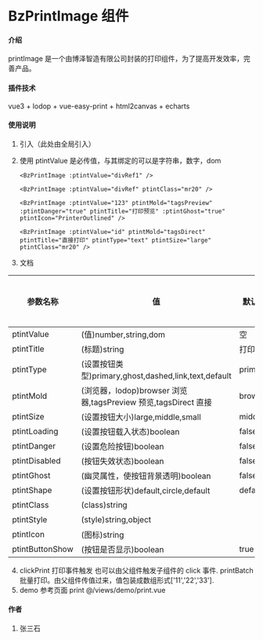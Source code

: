 # BzPrintImage 组件

#### 介绍

printImage 是一个由博泽智造有限公司封装的打印组件，为了提高开发效率，完善产品。

#### 插件技术

vue3 + lodop + vue-easy-print + html2canvas + echarts

#### 使用说明

1. 引入（此处由全局引入）
2. 使用 ptintValue 是必传值，与其绑定的可以是字符串，数字，dom

   `<BzPrintImage :ptintValue="divRef1" />`

   `<BzPrintImage :ptintValue="divRef" ptintClass="mr20" />`

   `<BzPrintImage :ptintValue="123" ptintMold="tagsPreview" :ptintDanger="true" ptintTitle="打印预览" :ptintGhost="true" ptintIcon="PrinterOutlined" />`

   `<BzPrintImage :ptintValue="id" ptintMold="tagsDirect" ptintTitle="直接打印" ptintType="text" ptintSize="large" ptintClass="mr20" />`
3. 文档

| 参数名称        | 值                                                             | 默认值  | 是否必输 |
| --------------- | -------------------------------------------------------------- | ------- | -------- |
| ptintValue      | (值)number,string,dom                                          | 空      | 否       |
| ptintTitle      | (标题)string                                                   | 打印    | 否       |
| ptintType       | (设置按钮类型)primary,ghost,dashed,link,text,default           | primary | 否       |
| ptintMold       | (浏览器，lodop)browser 浏览器,tagsPreview 预览,tagsDirect 直接 | browser | 否       |
| ptintSize       | (设置按钮大小)large,middle,small                               | middle  | 否       |
| ptintLoading    | (设置按钮载入状态)boolean                                      | false   | 否       |
| ptintDanger     | (设置危险按钮)boolean                                          | false   | 否       |
| ptintDisabled   | (按钮失效状态)boolean                                          | false   | 否       |
| ptintGhost      | (幽灵属性，使按钮背景透明)boolean                              | false   | 否       |
| ptintShape      | (设置按钮形状)default,circle,default                           | default | 否       |
| ptintClass      | (class)string                                                  |         | 否       |
| ptintStyle      | (style)string,object                                           |         | 否       |
| ptintIcon       | (图标)string                                                   |         | 否       |
| ptintButtonShow | (按钮是否显示)boolean                                          | true    | 否       |

4. clickPrint 打印事件触发 也可以由父组件触发子组件的 click 事件.
   printBatch 批量打印。由父组件传值过来，值包装成数组形式['11','22','33'].
5. demo 参考页面 print @/views/demo/print.vue

#### 作者

1. 张三石
